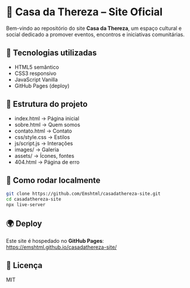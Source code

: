 # 🌸 Casa da Thereza – Site Oficial

Bem-vindo ao repositório do site **Casa da Thereza**, um espaço cultural e social
dedicado a promover eventos, encontros e iniciativas comunitárias.

## 🚀 Tecnologias utilizadas
- HTML5 semântico
- CSS3 responsivo
- JavaScript Vanilla
- GitHub Pages (deploy)

## 📂 Estrutura do projeto
- index.html → Página inicial
- sobre.html → Quem somos
- contato.html → Contato
- css/style.css → Estilos
- js/script.js → Interações
- images/ → Galeria
- assets/ → Ícones, fontes
- 404.html → Página de erro

## 🔧 Como rodar localmente
```bash
git clone https://github.com/Emshtml/casadathereza-site.git
cd casadathereza-site
npx live-server
```

## 🌍 Deploy
Este site é hospedado no **GitHub Pages**:  
https://emshtml.github.io/casadathereza-site/

## 📜 Licença
MIT
